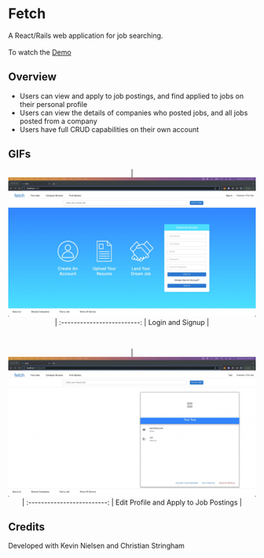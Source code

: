# Fetch

A React/Rails web application for job searching.
<br>
<br>
To watch the <a href=""> Demo </a> <br>

## Overview

- Users can view and apply to job postings, and find applied to jobs on their personal profile
- Users can view the details of companies who posted jobs, and all jobs posted from a company
- Users have full CRUD capabilities on their own account

## GIFs

<div align="center">

| <img src="client/public/signuplogin.gif" width="650"> |
:-------------------------:
| Login and Signup |

<br>

| <img src="client/public/editapply.gif" width="650"> |
:-------------------------:
| Edit Profile and Apply to Job Postings |
  
</div>

## Credits

Developed with Kevin Nielsen and Christian Stringham
